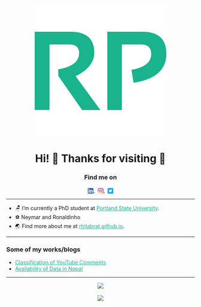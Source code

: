 <!-- Content -->
<i class="fa fa-linkedin-square"></i>

<div align ="center"><img src="assets/logo/icon.svg"></div>
<h1 align="center">Hi! 👋 Thanks for visiting 🤗 </h1>


<h3 align="center">Find me on</h3>
<p align="center">
    <a href="https://linkedin.com/in/rhitabrat/" target="blank">
        <img align="center" src="assets/images/linkedin.png" width="15" />
    </a>&nbsp;
    <a href="https://instagram.com/rhitik_pokharel/" target="blank">
        <img align="center" src="assets/images/instagram.png"   width="15" />
    </a>&nbsp;
    </a>
    <a href="https://twitter.com/Rhitabrat">
        <img align="center" src="assets/images/twitter.png"   width="15" />
    </a>
</p>

<hr />

- 🪑 I’m currently a PhD student at <a style="color:#19B38C" href="https://www.pdx.edu/" target="_blank">Portland State University</a>.
- ⚽️ Neymar and Ronaldinho
- 🌏 Find more about me at <a style="color:#19B38C" href="https://rhitabrat.github.io/"> rhitabrat.github.io</a>.

<hr/>

<h3>Some of my works/blogs</h3>
<ul>
<li><a style="color:#19B38C" href="https://github.com/Rhitabrat/Youtube-Comments-Categorization">Classification of YouTube Comments</a></li>
<li><a style="color:#19B38C" href="https://rhitabrat.github.io/post2.html">Availability of Data in Nepal</a></li>
</ul>
<hr/>

<p align="center">
    <img src="https://komarev.com/ghpvc/?username=Rhitabrat&color=brightgreen"  />
</p>

<p align="center"><img src="https://sjb-github-readme-stats.vercel.app/api?username=Rhitabrat&show_icons=true&count_private=true&icon_color=19B38C&bg_color=DEG,001502,000000&text_color=ffffff&title_color=19B38C&hide_border=true"  /></p>
